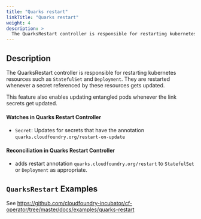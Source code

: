 ```yaml
---
title: "Quarks restart"
linkTitle: "Quarks restart"
weight: 4
description: >
  The QuarksRestart controller is responsible for restarting kubernetes resources such as `StatefulSet` and `Deployment`. 
---
```


## Description

The QuarksRestart controller is responsible for restarting kubernetes resources such as `StatefulSet` and `Deployment`. They are restarted whenever a secret referenced by these resources gets updated. 

This feature also enables updating entangled pods whenever the link secrets get updated.

#### Watches in Quarks Restart Controller

- `Secret`: Updates for secrets that have the annotation `quarks.cloudfoundry.org/restart-on-update`

#### Reconciliation in Quarks Restart Controller

- adds restart annotation `quarks.cloudfoundry.org/restart` to `StatefulSet` or `Deployment` as appropriate.


## `QuarksRestart` Examples

See https://github.com/cloudfoundry-incubator/cf-operator/tree/master/docs/examples/quarks-restart
